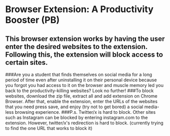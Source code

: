 # Browser Extension: A Productivity Booster (PB)
## This browser extension works by having the user enter the desired websites to the extension. Following this, the extension will block access to certain sites.

###Are you a student that finds themselves on social media for a long period of time even after uninstalling it on their personal device because you forgot you had access to it on the browser and muscle memory led you back to the productivity-killing websites? Look no further!
###To block websites, download the zip file, extract all and add extension on Chrome Browser. After that, enable the extension, enter the URLs of the websites that you need press save, and enjoy (try not to get bored) a social media-less browsing experience.
###P.s. Twitter/x is hard to block. Other sites such as Instagram can be blocked by entering instagram.com to the extension. However, twitter/x's redirection is hard to block. (currently trying to find the one URL that works to block it)
